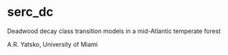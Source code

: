 # serc_dc
Deadwood decay class transition models in a mid-Atlantic temperate forest

A.R. Yatsko, University of Miami
